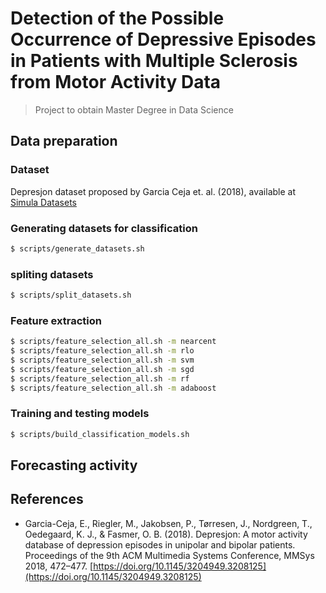 # Detection of the Possible Occurrence of Depressive Episodes in Patients with Multiple Sclerosis from Motor Activity Data

> Project to obtain Master Degree in Data Science

## Data preparation
### Dataset
Depresjon dataset proposed by Garcia Ceja et. al. (2018), available at [Simula Datasets](https://datasets.simula.no/depresjon/)

### Generating datasets for classification

```bash
$ scripts/generate_datasets.sh
```
### spliting datasets

```bash
$ scripts/split_datasets.sh
```

### Feature extraction

```bash
$ scripts/feature_selection_all.sh -m nearcent
$ scripts/feature_selection_all.sh -m rlo
$ scripts/feature_selection_all.sh -m svm
$ scripts/feature_selection_all.sh -m sgd
$ scripts/feature_selection_all.sh -m rf
$ scripts/feature_selection_all.sh -m adaboost
```

### Training and testing models

```bash
$ scripts/build_classification_models.sh
```

## Forecasting activity


## References
- Garcia-Ceja, E., Riegler, M., Jakobsen, P., Tørresen, J., Nordgreen, T., Oedegaard, K. J., & Fasmer, O. B. (2018). Depresjon: A motor activity database of depression episodes in unipolar and bipolar patients. Proceedings of the 9th ACM Multimedia Systems Conference, MMSys 2018, 472–477. [https://doi.org/10.1145/3204949.3208125](https://doi.org/10.1145/3204949.3208125)